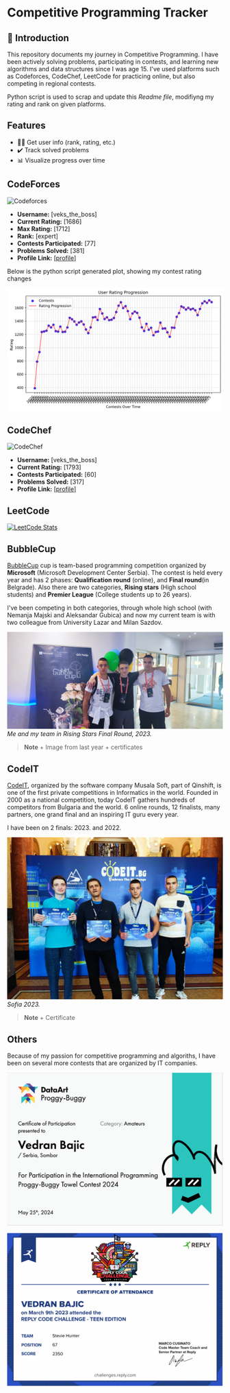 # Competitive Programming Tracker

## 🚀 Introduction
This repository documents my journey in Competitive Programming. I have been actively 
solving problems, participating in contests, and learning new algorithms and data structures since I was age 15.
I've used platforms such as Codeforces, CodeChef, LeetCode for practicing online, but also
competing in regional contests.

Python script is used to scrap and update this *Readme file*, modifiyng my rating and rank on given platforms.

## Features

- 🧑‍💻 Get user info (rank, rating, etc.)
- ✔️ Track solved problems
- 📊 Visualize progress over time


## CodeForces

![Codeforces](https://img.shields.io/badge/Codeforces-1712-darkblue)

- **Username:** [veks_the_boss]
- **Current Rating:** [1686]
- **Max Rating:** [1712]
- **Rank:** [expert]
- **Contests Participated:** [77]
- **Problems Solved:** [381]
- **Profile Link:** [[profile](https://codeforces.com/profile/veks_the_boss)]

Below is the python script generated plot, showing my contest rating changes

![User Rating Progression](images/rating_progress.png)


## CodeChef
![CodeChef](https://img.shields.io/badge/CodeChef-1837-purple)

- **Username:** [veks_the_boss]
- **Current Rating:** [1793]
- **Contests Participated:** [60]
- **Problems Solved:** [317]
- **Profile Link:** [[profile](https://www.codechef.com/users/veks_the_boss)]


## LeetCode
[![LeetCode Stats](https://leetcard.jacoblin.cool/veks_the_boss?theme=dark&font=Montserrat&extension=activity)](https://leetcode.com/veks_the_boss/)

## BubbleCup


[BubbleCup](https://www.bubblecup.org/) cup is team-based programming competition organized by **Microsoft** (Microsoft Development Center Serbia). The contest is held every
year and has 2 phases: **Qualification round** (online), and **Final round**(in Belgrade). Also there are two categories, **Rising stars** (High school students) and **Premier League** (College students up to 26 years).

I've been competing in both categories, through whole high school (with Nemanja Majski and Aleksandar Gubica) and now my current team is with two colleague from University Lazar and Milan Sazdov.

![Finale High School](images/buble_cup_microsoft_serbia_1.jpg)
*Me and my team in Rising Stars Final Round, 2023.*

>**Note** + Image from last year + certificates

## CodeIT

[CodeIT](https://codeit.bg/eng), organized by the software company Musala Soft, part of Qinshift, is one of the first private competitions 
in Informatics in the world. Founded in 2000 as a national competition, today CodeIT gathers hundreds of 
competitors from Bulgaria and the world. 6 online rounds, 12 finalists, many partners, one grand final and an inspiring IT guru every year.

I have been on 2 finals: 2023. and 2022.

![Finale](images/sofia,_code_IT_finale.jpg)
*Sofia 2023.*

>**Note** + Certificate

## Others

Because of my passion for competitive programming and algoriths, I have been on several more contests that 
are organized by IT companies. 

![Proggy Buggy](images/proggy.png)

![reply](images/reply.PNG)

